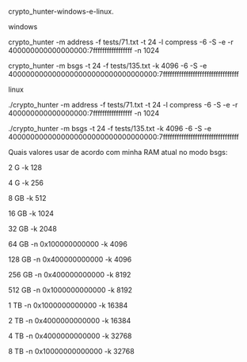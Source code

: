 crypto_hunter-windows-e-linux.

windows

crypto_hunter -m address -f tests/71.txt -t 24 -l compress -6 -S -e -r 400000000000000000:7fffffffffffffffff -n 1024


crypto_hunter -m bsgs -t 24 -f tests/135.txt -k 4096 -6 -S -e 4000000000000000000000000000000000:7fffffffffffffffffffffffffffffffff

linux

./crypto_hunter -m address -f tests/71.txt -t 24 -l compress -6 -S -e -r 400000000000000000:7fffffffffffffffff -n 1024


./crypto_hunter -m bsgs -t 24 -f tests/135.txt -k 4096 -6 -S -e 4000000000000000000000000000000000:7fffffffffffffffffffffffffffffffff


Quais valores usar de acordo com minha RAM atual no modo bsgs:

2 G -k 128

4 G -k 256

8 GB -k 512

16 GB -k 1024

32 GB -k 2048

64 GB -n 0x100000000000 -k 4096

128 GB -n 0x400000000000 -k 4096

256 GB -n 0x400000000000 -k 8192

512 GB -n 0x1000000000000 -k 8192

1 TB -n 0x1000000000000 -k 16384

2 TB -n 0x4000000000000 -k 16384

4 TB -n 0x4000000000000 -k 32768

8 TB -n 0x10000000000000 -k 32768
